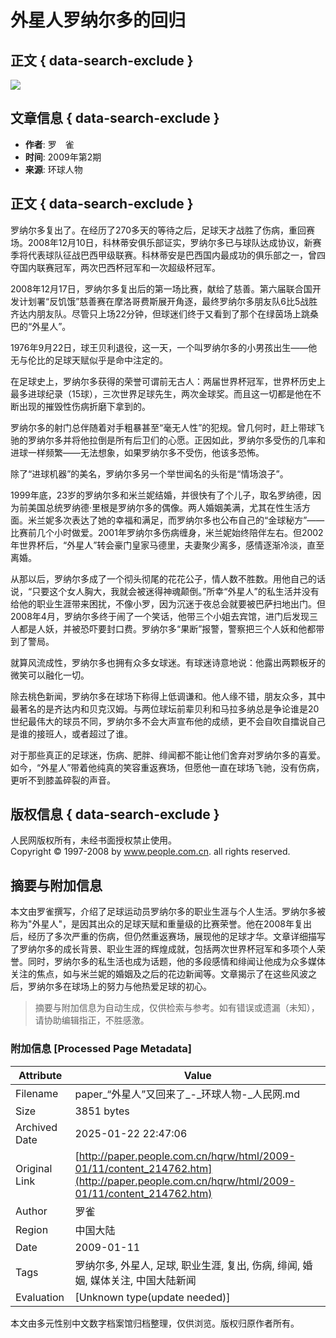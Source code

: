 # 外星人罗纳尔多的回归

## 正文 { data-search-exclude }


![](../../../page/1121/2009-01/11/18/2009011118_brief.jpg)

## 文章信息 { data-search-exclude }
- **作者**: 罗　雀
- **时间**: 2009年第2期
- **来源**: 环球人物

## 正文 { data-search-exclude }

罗纳尔多复出了。在经历了270多天的等待之后，足球天才战胜了伤病，重回赛场。2008年12月10日，科林蒂安俱乐部证实，罗纳尔多已与球队达成协议，新赛季将代表球队征战巴西甲级联赛。科林蒂安是巴西国内最成功的俱乐部之一，曾四夺国内联赛冠军，两次巴西杯冠军和一次超级杯冠军。

2008年12月17日，罗纳尔多复出后的第一场比赛，献给了慈善。第六届联合国开发计划署“反饥饿”慈善赛在摩洛哥费斯展开角逐，最终罗纳尔多朋友队6比5战胜齐达内朋友队。尽管只上场22分钟，但球迷们终于又看到了那个在绿茵场上跳桑巴的“外星人”。

1976年9月22日，球王贝利退役，这一天，一个叫罗纳尔多的小男孩出生——他无与伦比的足球天赋似乎是命中注定的。

在足球史上，罗纳尔多获得的荣誉可谓前无古人：两届世界杯冠军，世界杯历史上最多进球纪录（15球），三次世界足球先生，两次金球奖。而且这一切都是他在不断出现的摧毁性伤病折磨下拿到的。

罗纳尔多的射门总伴随着对手粗暴甚至“毫无人性”的犯规。曾几何时，赶上带球飞驰的罗纳尔多并将他拉倒是所有后卫们的心愿。正因如此，罗纳尔多受伤的几率和进球一样频繁——无法想象，如果罗纳尔多不受伤，他该多恐怖。

除了“进球机器”的美名，罗纳尔多另一个举世闻名的头衔是“情场浪子”。

1999年底，23岁的罗纳尔多和米兰妮结婚，并很快有了个儿子，取名罗纳德，因为前美国总统罗纳德·里根是罗纳尔多的偶像。两人婚姻美满，尤其在性生活方面。米兰妮多次表达了她的幸福和满足，而罗纳尔多也公布自己的“金球秘方”——比赛前几个小时做爱。2001年罗纳尔多伤病缠身，米兰妮始终陪伴左右。但2002年世界杯后，“外星人”转会豪门皇家马德里，夫妻聚少离多，感情逐渐冷淡，直至离婚。

从那以后，罗纳尔多成了一个彻头彻尾的花花公子，情人数不胜数。用他自己的话说，“只要这个女人胸大，我就会被迷得神魂颠倒。”所幸“外星人”的私生活并没有给他的职业生涯带来困扰，不像小罗，因为沉迷于夜总会就要被巴萨扫地出门。但2008年4月，罗纳尔多终于闹了一个笑话，他带三个小姐去宾馆，进门后发现三人都是人妖，并被恐吓要封口费。罗纳尔多“果断”报警，警察把三个人妖和他都带到了警局。

就算风流成性，罗纳尔多也拥有众多女球迷。有球迷诗意地说：他露出两颗板牙的微笑可以融化一切。

除去桃色新闻，罗纳尔多在球场下称得上低调谦和。他人缘不错，朋友众多，其中最著名的是齐达内和贝克汉姆。与两位球坛前辈贝利和马拉多纳总是争论谁是20世纪最伟大的球员不同，罗纳尔多不会大声宣布他的成绩，更不会自吹自擂说自己是谁的接班人，或者超过了谁。

对于那些真正的足球迷，伤病、肥胖、绯闻都不能让他们舍弃对罗纳尔多的喜爱。如今，“外星人”带着他纯真的笑容重返赛场，但愿他一直在球场飞驰，没有伤病，更听不到膝盖碎裂的声音。

## 版权信息 { data-search-exclude }
人民网版权所有，未经书面授权禁止使用。  
Copyright © 1997-2008 by www.people.com.cn. all rights reserved.
<!-- tcd_original_link http://paper.people.com.cn/hqrw/html/2009-01/11/content_214762.htm -->


## 摘要与附加信息

<!-- tcd_abstract -->
本文由罗雀撰写，介绍了足球运动员罗纳尔多的职业生涯与个人生活。罗纳尔多被称为"外星人"，是因其出众的足球天赋和重量级的比赛荣誉。他在2008年复出后，经历了多次严重的伤病，但仍然重返赛场，展现他的足球才华。文章详细描写了罗纳尔多的成长背景、职业生涯的辉煌成就，包括两次世界杯冠军和多项个人荣誉。同时，罗纳尔多的私生活也成为话题，他的多段感情和绯闻让他成为众多媒体关注的焦点，如与米兰妮的婚姻及之后的花边新闻等。文章揭示了在这些风波之后，罗纳尔多在球场上的努力与他热爱足球的初心。
<!-- tcd_abstract_end -->

> 摘要与附加信息为自动生成，仅供检索与参考。如有错误或遗漏（未知），请协助编辑指正，不胜感激。

### 附加信息 [Processed Page Metadata]

| Attribute       | Value                                  |
|-----------------|----------------------------------------|
| Filename        | paper_“外星人”又回来了_-_环球人物-_人民网.md                             |
| Size            | 3851 bytes                           |
| Archived Date   | 2025-01-22 22:47:06                             |
| Original Link   | [http://paper.people.com.cn/hqrw/html/2009-01/11/content_214762.htm](http://paper.people.com.cn/hqrw/html/2009-01/11/content_214762.htm)                       |
| Author          | 罗雀                               |
| Region          | 中国大陆                               |
| Date            | 2009-01-11                                 |
| Tags            | 罗纳尔多, 外星人, 足球, 职业生涯, 复出, 伤病, 绯闻, 婚姻, 媒体关注, 中国大陆新闻                                 |
| Evaluation            | [Unknown type(update needed)]                                 |
<!-- tcd_table_end -->

本文由多元性别中文数字档案馆归档整理，仅供浏览。版权归原作者所有。
